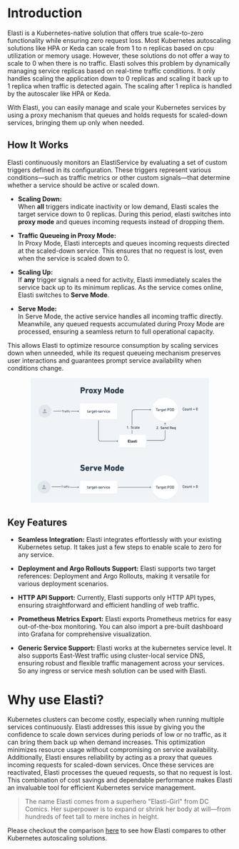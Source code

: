 # Introduction

Elasti is a Kubernetes-native solution that offers true scale-to-zero functionality while ensuring zero request loss. Most Kubernetes autoscaling solutions like HPA or Keda can scale from 1 to n replicas based on cpu utilization or memory usage. However, these solutions do not offer a way to scale to 0 when there is no traffic. Elasti solves this problem by dynamically managing service replicas based on real-time traffic conditions. It only handles scaling the application down to 0 replicas and scaling it back up to 1 replica when traffic is detected again. The scaling after 1 replica is handled by the autoscaler like HPA or Keda.


With Elasti, you can easily manage and scale your Kubernetes services by using a proxy mechanism that queues and holds requests for scaled-down services, bringing them up only when needed. 

## How It Works

Elasti continuously monitors an ElastiService by evaluating a set of custom triggers defined in its configuration. These triggers represent various conditions—such as traffic metrics or other custom signals—that determine whether a service should be active or scaled down.

- **Scaling Down:**  
  When **all** triggers indicate inactivity or low demand, Elasti scales the target service down to 0 replicas. During this period, elasti switches into **proxy mode** and queues incoming requests instead of dropping them.

- **Traffic Queueing in Proxy Mode:**  
  In Proxy Mode, Elasti intercepts and queues incoming requests directed at the scaled-down service. This ensures that no request is lost, even when the service is scaled down to 0.

- **Scaling Up:**  
  If **any** trigger signals a need for activity, Elasti immediately scales the service back up to its minimum replicas. As the service comes online, Elasti switches to **Serve Mode**.

- **Serve Mode:**  
  In Serve Mode, the active service handles all incoming traffic directly. Meanwhile, any queued requests accumulated during Proxy Mode are processed, ensuring a seamless return to full operational capacity.

This allows Elasti to optimize resource consumption by scaling services down when unneeded, while its request queueing mechanism preserves user interactions and guarantees prompt service availability when conditions change.
<div align="center">
<img src="./docs/assets/modes.png" width="400px">
</div>

## Key Features

- **Seamless Integration:** Elasti integrates effortlessly with your existing Kubernetes setup. It takes just a few steps to enable scale to zero for any service.

- **Deployment and Argo Rollouts Support:** Elasti supports two target references: Deployment and Argo Rollouts, making it versatile for various deployment scenarios.

- **HTTP API Support:** Currently, Elasti supports only HTTP API types, ensuring straightforward and efficient handling of web traffic.

- **Prometheus Metrics Export:** Elasti exports Prometheus metrics for easy out-of-the-box monitoring. You can also import a pre-built dashboard into Grafana for comprehensive visualization.

- **Generic Service Support:** Elasti works at the kubernetes service level. It also supports East-West traffic using cluster-local service DNS, ensuring robust and flexible traffic management across your services. So any ingress or service mesh solution can be used with Elasti.


# Why use Elasti?

Kubernetes clusters can become costly, especially when running multiple services continuously. Elasti addresses this issue by giving you the confidence to scale down services during periods of low or no traffic, as it can bring them back up when demand increases. This optimization minimizes resource usage without compromising on service availability. Additionally, Elasti ensures reliability by acting as a proxy that queues incoming requests for scaled-down services. Once these services are reactivated, Elasti processes the queued requests, so that no request is lost. This combination of cost savings and dependable performance makes Elasti an invaluable tool for efficient Kubernetes service management.

> The name Elasti comes from a superhero "Elasti-Girl" from DC Comics. Her superpower is to expand or shrink her body at will—from hundreds of feet tall to mere inches in height.

Please checkout the comparison [here](comparisons.md) to see how Elasti compares to other Kubernetes autoscaling solutions.
